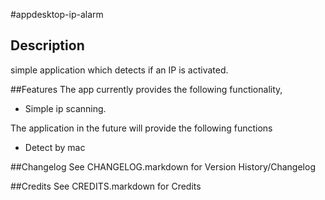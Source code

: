 #appdesktop-ip-alarm

## Description

simple application which detects if an IP is activated. 

##Features
The app currently provides the following functionality,

  * Simple ip scanning.
  
The application in the future will provide the following functions

   * Detect by mac



##Changelog
See CHANGELOG.markdown for Version History/Changelog

##Credits
See CREDITS.markdown for Credits
